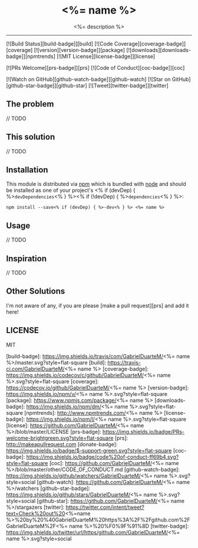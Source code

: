 <div align="center">
  <h1><%= name %></h1>

  <p><%= description %></p>
</div>

<hr />

[![Build Status][build-badge]][build]
[![Code Coverage][coverage-badge]][coverage]
[![version][version-badge]][package]
[![downloads][downloads-badge]][npmtrends]
[![MIT License][license-badge]][license]

[![PRs Welcome][prs-badge]][prs]
[![Code of Conduct][coc-badge]][coc]

[![Watch on GitHub][github-watch-badge]][github-watch]
[![Star on GitHub][github-star-badge]][github-star]
[![Tweet][twitter-badge]][twitter]

## The problem

// TODO

## This solution

// TODO

## Installation

This module is distributed via [npm][npm] which is bundled with [node][node] and
should be installed as one of your project's <% if (devDep) { %>`devDependencies`<% } %><% if (!devDep) { %>`dependencies`<% } %>:

```
npm install --save<% if (devDep) { %>-dev<% } %> <%= name %>
```

## Usage

// TODO

## Inspiration

// TODO

## Other Solutions

I'm not aware of any, if you are please [make a pull request][prs] and add it
here!

## LICENSE

MIT

[npm]: https://www.npmjs.com/
[node]: https://nodejs.org
[build-badge]: https://img.shields.io/travis/com/GabrielDuarteM/<%= name %>/master.svg?style=flat-square
[build]: https://travis-ci.com/GabrielDuarteM/<%= name %>
[coverage-badge]: https://img.shields.io/codecov/c/github/GabrielDuarteM/<%= name %>.svg?style=flat-square
[coverage]: https://codecov.io/github/GabrielDuarteM/<%= name %>
[version-badge]: https://img.shields.io/npm/v/<%= name %>.svg?style=flat-square
[package]: https://www.npmjs.com/package/<%= name %>
[downloads-badge]: https://img.shields.io/npm/dm/<%= name %>.svg?style=flat-square
[npmtrends]: http://www.npmtrends.com/<%= name %>
[license-badge]: https://img.shields.io/npm/l/<%= name %>.svg?style=flat-square
[license]: https://github.com/GabrielDuarteM/<%= name %>/blob/master/LICENSE
[prs-badge]: https://img.shields.io/badge/PRs-welcome-brightgreen.svg?style=flat-square
[prs]: http://makeapullrequest.com
[donate-badge]: https://img.shields.io/badge/$-support-green.svg?style=flat-square
[coc-badge]: https://img.shields.io/badge/code%20of-conduct-ff69b4.svg?style=flat-square
[coc]: https://github.com/GabrielDuarteM/<%= name %>/blob/master/other/CODE_OF_CONDUCT.md
[github-watch-badge]: https://img.shields.io/github/watchers/GabrielDuarteM/<%= name %>.svg?style=social
[github-watch]: https://github.com/GabrielDuarteM/<%= name %>/watchers
[github-star-badge]: https://img.shields.io/github/stars/GabrielDuarteM/<%= name %>.svg?style=social
[github-star]: https://github.com/GabrielDuarteM/<%= name %>/stargazers
[twitter]: https://twitter.com/intent/tweet?text=Check%20out%20<%=name %>%20by%20%40GabrielDuarteM%20https%3A%2F%2Fgithub.com%2FGabrielDuarteM%2F<%= name %>%20%F0%9F%91%8D
[twitter-badge]: https://img.shields.io/twitter/url/https/github.com/GabrielDuarteM/<%= name %>.svg?style=social
